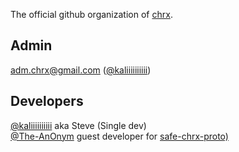 The official github organization of [chrx](https://github.com/chrxer/chrx).

## Admin
<a href="mailto:malito:adm.chrx@gmail.com">adm.chrx@gmail.com</a> ([@kaliiiiiiiiii](https://github.com/kaliiiiiiiiii))

## Developers
[@kaliiiiiiiiii](https://github.com/kaliiiiiiiiii) aka Steve (Single dev) \
[@The-AnOnym](https://github.com/The-AnOnym) guest developer for [safe-chrx-proto)](https://github.com/chrxer/safe-chrx-proto)
